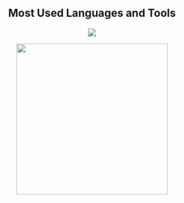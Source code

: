 <h2 align="center">Most Used Languages and Tools</h2>

<p align="center">
  <img src="https://skillicons.dev/icons?i=cs,python,java,unity,raspberrypi,bash,git,vscode,linux" />
</p>

<p align="center">
  <img width="300" src="https://www.hackthebox.com/badge/image/446353"/>
</p>
